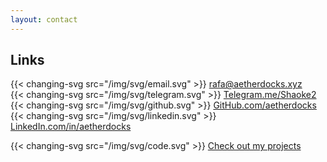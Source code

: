 ```yaml
---
layout: contact
---
```

## Links
{{< changing-svg src="/img/svg/email.svg" >}} [rafa@aetherdocks.xyz](mailto:rafa@aetherdocks.xyz)    
{{< changing-svg src="/img/svg/telegram.svg" >}}  [Telegram.me/Shaoke2](https://t.me/shaoke2)    
{{< changing-svg src="/img/svg/github.svg" >}}  [GitHub.com/aetherdocks](https://github.com/aetherdocks)  
{{< changing-svg src="/img/svg/linkedin.svg" >}}  [LinkedIn.com/in/aetherdocks](https://linkedin.com/in/aetherdocks)  

{{< changing-svg src="/img/svg/code.svg" >}} [Check out my projects](/projects)
